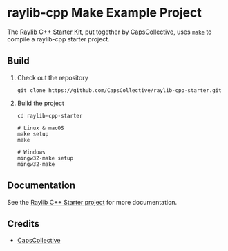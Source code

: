 # raylib-cpp Make Example Project

The [Raylib C++ Starter Kit](https://github.com/CapsCollective/raylib-cpp-starter), put together by [CapsCollective](https://caps-collective.itch.io), uses [`make`](https://www.gnu.org/software/make/) to compile a raylib-cpp starter project.

## Build

1. Check out the repository
    ```
    git clone https://github.com/CapsCollective/raylib-cpp-starter.git
    ```

2. Build the project
    ```
    cd raylib-cpp-starter

    # Linux & macOS
    make setup
    make

    # Windows
    mingw32-make setup
    mingw32-make
    ```

## Documentation

See the [Raylib C++ Starter project](https://github.com/CapsCollective/raylib-cpp-starter) for more documentation.

## Credits

- [CapsCollective](https://caps-collective.itch.io)
